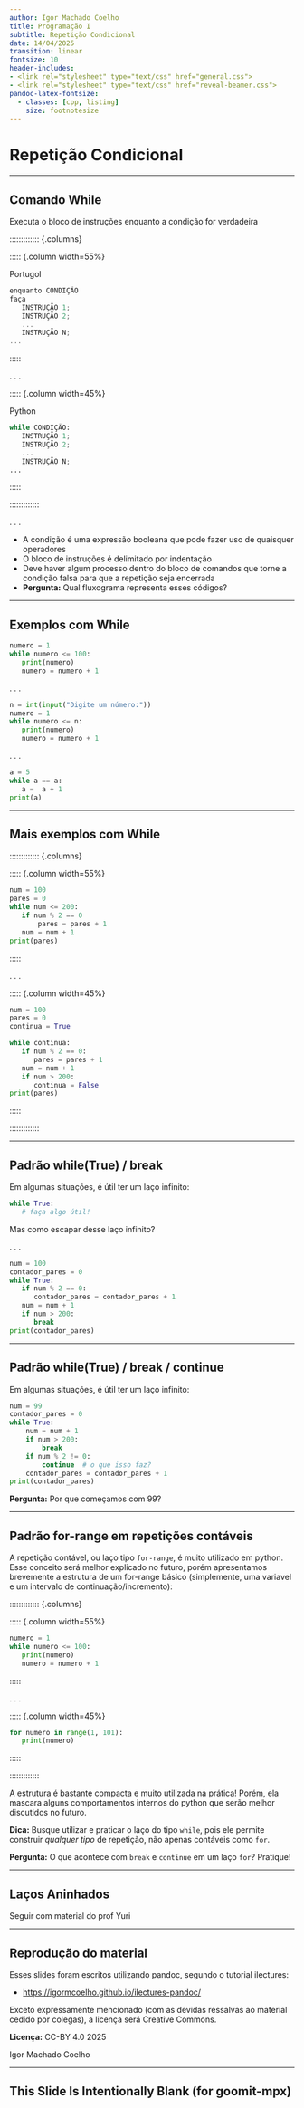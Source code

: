 ```yaml
---
author: Igor Machado Coelho
title: Programação I
subtitle: Repetição Condicional
date: 14/04/2025
transition: linear
fontsize: 10
header-includes:
- <link rel="stylesheet" type="text/css" href="general.css">
- <link rel="stylesheet" type="text/css" href="reveal-beamer.css">
pandoc-latex-fontsize:
  - classes: [cpp, listing]
    size: footnotesize
---
```



# Repetição Condicional

-----------

## Comando While

Executa o bloco de instruções enquanto a condição for verdadeira

::::::::::::: {.columns}

::::: {.column width=55%}

Portugol

```.cpp
enquanto CONDIÇÃO
faça
   INSTRUÇÃO 1;
   INSTRUÇÃO 2;
   ...
   INSTRUÇÃO N;
...
```

:::::

. . .

::::: {.column width=45%}

Python

```.py
while CONDIÇÃO:
   INSTRUÇÃO 1;
   INSTRUÇÃO 2;
   ...
   INSTRUÇÃO N;
...
```

:::::

:::::::::::::

. . . 

- A condição é uma expressão booleana que pode fazer uso de
quaisquer operadores
- O bloco de instruções é delimitado por indentação
- Deve haver algum processo dentro do bloco de comandos que
torne a condição falsa para que a repetição seja encerrada
- **Pergunta:** Qual fluxograma representa esses códigos?

-------

## Exemplos com While 


```.py
numero = 1
while numero <= 100:
   print(numero)
   numero = numero + 1
```

. . .

```.py
n = int(input("Digite um número:"))
numero = 1
while numero <= n:
   print(numero)
   numero = numero + 1
```

. . .

```.py
a = 5
while a == a:
   a =  a + 1
print(a)     
``` 
 

-------

## Mais exemplos com While

::::::::::::: {.columns}

::::: {.column width=55%}

```.py
num = 100
pares = 0
while num <= 200:
   if num % 2 == 0
       pares = pares + 1
   num = num + 1
print(pares)
```

:::::

. . .

::::: {.column width=45%}

```.py
num = 100
pares = 0
continua = True

while continua:
   if num % 2 == 0:
      pares = pares + 1
   num = num + 1
   if num > 200:
      continua = False
print(pares)
```

:::::

:::::::::::::


-------

## Padrão while(True) / break

Em algumas situações, é útil ter um laço infinito:

```.py
while True:
   # faça algo útil!
```

Mas como escapar desse laço infinito?

. . . 

```.py
num = 100
contador_pares = 0
while True:
   if num % 2 == 0:
      contador_pares = contador_pares + 1
   num = num + 1
   if num > 200:
      break
print(contador_pares)
```

-------

## Padrão while(True) / break / continue

Em algumas situações, é útil ter um laço infinito:

```.py
num = 99
contador_pares = 0
while True:
    num = num + 1
    if num > 200:
        break
    if num % 2 != 0:
        continue  # o que isso faz?
    contador_pares = contador_pares + 1
print(contador_pares)
```

**Pergunta:** Por que começamos com 99?


-------

## Padrão for-range em repetições contáveis

A repetição contável, ou laço tipo `for-range`, é muito utilizado em python.
Esse conceito será melhor explicado no futuro, porém apresentamos brevemente a estrutura de um for-range básico (simplemente, uma variavel e um intervalo de continuação/incremento):

::::::::::::: {.columns}

::::: {.column width=55%}

```.py
numero = 1
while numero <= 100:
   print(numero)
   numero = numero + 1
```

:::::

. . .

::::: {.column width=45%}

```.py
for numero in range(1, 101):
   print(numero)
```

:::::

:::::::::::::

A estrutura é bastante compacta e muito utilizada na prática!
Porém, ela mascara alguns comportamentos internos do python que serão melhor discutidos no futuro.

**Dica:** Busque utilizar e praticar o laço do tipo `while`, pois ele permite construir *qualquer tipo* de repetição, não apenas contáveis como `for`.

**Pergunta:** O que acontece com `break` e `continue` em um laço `for`? Pratique!

-------

## Laços Aninhados

Seguir com material do prof Yuri

-----

## Reprodução do material

Esses slides foram escritos utilizando pandoc, segundo o tutorial ilectures:

- https://igormcoelho.github.io/ilectures-pandoc/

Exceto expressamente mencionado (com as devidas ressalvas ao material cedido por colegas), a licença será Creative Commons.

**Licença:** CC-BY 4.0 2025

Igor Machado Coelho

-------

## This Slide Is Intentionally Blank (for goomit-mpx)
